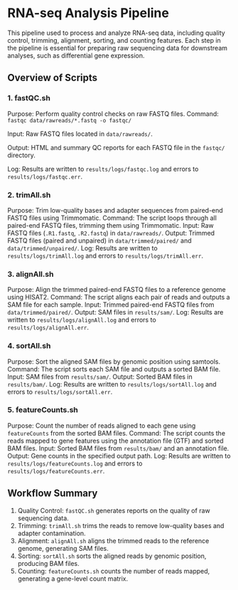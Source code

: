  # RNA-seq Analysis Pipeline

This pipeline used to process and analyze RNA-seq data, including quality control, trimming, alignment, sorting, and counting features. Each step in the pipeline is essential for preparing raw sequencing data for downstream analyses, such as differential gene expression.

## Overview of Scripts

### 1. fastQC.sh
Purpose: Perform quality control checks on raw FASTQ files.
Command: `fastqc data/rawreads/*.fastq -o fastqc/`

Input: Raw FASTQ files located in `data/rawreads/`.

Output: HTML and summary QC reports for each FASTQ file in the `fastqc/` directory.

Log: Results are written to `results/logs/fastqc.log` and errors to `results/logs/fastqc.err`.

### 2. trimAll.sh
Purpose: Trim low-quality bases and adapter sequences from paired-end FASTQ files using Trimmomatic.
Command: The script loops through all paired-end FASTQ files, trimming them using Trimmomatic.
Input: Raw FASTQ files (`.R1.fastq`, `.R2.fastq`) in `data/rawreads/`.
Output: Trimmed FASTQ files (paired and unpaired) in `data/trimmed/paired/` and `data/trimmed/unpaired/`.
Log: Results are written to `results/logs/trimAll.log` and errors to `results/logs/trimAll.err`.

### 3. alignAll.sh
Purpose: Align the trimmed paired-end FASTQ files to a reference genome using HISAT2.
Command: The script aligns each pair of reads and outputs a SAM file for each sample.
Input: Trimmed paired-end FASTQ files from `data/trimmed/paired/`.
Output: SAM files in `results/sam/`.
Log: Results are written to `results/logs/alignAll.log` and errors to `results/logs/alignAll.err`.

### 4. sortAll.sh
Purpose: Sort the aligned SAM files by genomic position using samtools.
Command: The script sorts each SAM file and outputs a sorted BAM file.
Input: SAM files from `results/sam/`.
Output: Sorted BAM files in `results/bam/`.
Log: Results are written to `results/logs/sortAll.log` and errors to `results/logs/sortAll.err`.

### 5. featureCounts.sh
Purpose: Count the number of reads aligned to each gene using `featureCounts` from the sorted BAM files.
Command: The script counts the reads mapped to gene features using the annotation file (GTF) and sorted BAM files.
Input: Sorted BAM files from `results/bam/` and an annotation file.
Output: Gene counts in the specified output path.
Log: Results are written to `results/logs/featureCounts.log` and errors to `results/logs/featureCounts.err`.

## Workflow Summary

1. Quality Control: `fastQC.sh` generates reports on the quality of raw sequencing data.
2. Trimming: `trimAll.sh` trims the reads to remove low-quality bases and adapter contamination.
3. Alignment: `alignAll.sh` aligns the trimmed reads to the reference genome, generating SAM files.
4. Sorting: `sortAll.sh` sorts the aligned reads by genomic position, producing BAM files.
5. Counting: `featureCounts.sh` counts the number of reads mapped, generating a gene-level count matrix.
